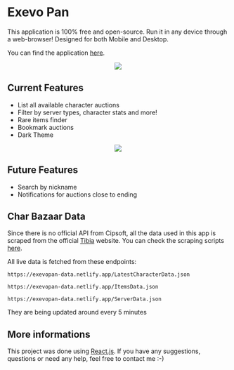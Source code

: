 
# Exevo Pan

This application is 100% free and open-source. Run it in any device through a web-browser! Designed for both Mobile and Desktop.

You can find the application [here](https://exevopan.com/).

<p align="center">
	<img src="https://exevopan.netlify.app/icons/favicon-96x96.png">
</p>

## Current Features

- List all available character auctions
- Filter by server types, character stats and more!
- Rare items finder
- Bookmark auctions
- Dark Theme
<p align="center">
	<img src="https://i.imgur.com/NirFT5A.png">
</p>

## Future Features

- Search by nickname
- Notifications for auctions close to ending

## Char Bazaar Data

Since there is no official API from Cipsoft, all the data used in this app is scraped from the official [Tibia](https://www.tibia.com/) website. You can check the scraping scripts [here](https://github.com/xandjiji/tibia-bazaar-scraper).

All live data is fetched from these endpoints:

`https://exevopan-data.netlify.app/LatestCharacterData.json`

`https://exevopan-data.netlify.app/ItemsData.json`

`https://exevopan-data.netlify.app/ServerData.json`

They are being updated around every 5 minutes

## More informations

This project was done using [React.js](https://reactjs.org/).
If you have any suggestions, questions or need any help, feel free to contact me :-)
